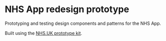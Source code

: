 # NHS App redesign prototype

Prototyping and testing design components and patterns for the NHS App.     

Built using the <a href="http://nhsuk-prototype-kit.azurewebsites.net">NHS.UK prototype kit</a>.
